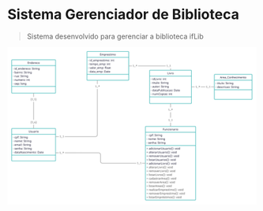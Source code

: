 # Sistema Gerenciador de Biblioteca
> Sistema desenvolvido para gerenciar a biblioteca ifLib

<img src="./assets/UML.png" alr="UML"/>